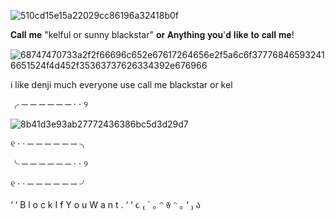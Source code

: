 
![510cd15e15a22029cc86196a32418b0f](https://github.com/user-attachments/assets/f238685f-a809-47fe-9534-a7f8178db009)


𝐂𝐚𝐥𝐥 𝐦𝐞 "kelful or sunny blackstar" 𝐨𝐫 𝐀𝐧𝐲𝐭𝐡𝐢𝐧𝐠 𝐲𝐨𝐮'𝐝 𝐥𝐢𝐤𝐞 𝐭𝐨 𝐜𝐚𝐥𝐥 𝐦𝐞!


![68747470733a2f2f66696c652e67617264656e2f5a6c6f377768465932416651524f4d452f35363737626334392e676966](https://github.com/user-attachments/assets/5f784164-72e5-43d2-897a-6e90fb90bdb5)

i like denji much everyone use call me blackstar or kel



╭
─
─
─
─
─
─
·
·
୨

![8b41d3e93ab27772436386bc5d3d29d7](https://github.com/user-attachments/assets/c5b23b75-120f-48aa-9f18-2cf20c59ea00)



୧
·
·
─
─
─
─
─
─
╮



╰
─
─
─
─
─
─
·
·
୨







୧
·
·
─
─
─
─
─
─
╯



‘
‘
B
l
o
c
k
I
f
Y
o
u
W
a
n
t
.
‘
‘
૮
₍
´
｡
ᵔ
ꈊ
ᵔ
｡
‘
₎
ა
